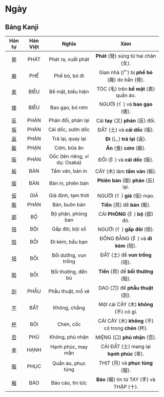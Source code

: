# Ngày

## Bảng Kanji

| Hán tự | Hán Việt | Nghĩa | Xàm |
| :---: | :---: | :---: | :---: |
| [<span class="stroke-order">発</span>](https://mazii.net/vi-VN/search/kanji/javi/%E7%99%BA) | PHÁT | Phát ra, xuất phát | **Phát** (発) súng từ hai chân (夂). |
| [<span class="stroke-order">廃</span>](https://mazii.net/vi-VN/search/kanji/javi/%E5%BB%83) | PHẾ | Phế bỏ, bỏ đi | Gian nhà (广) bị **phế bỏ** (廃) do bắn (発). |
| [<span class="stroke-order">表</span>](https://mazii.net/vi-VN/search/kanji/javi/%E8%A1%A8) | BIỂU | Bề mặt, biểu hiện | TÓC (毛) trên **bề mặt** (表) quần áo. |
| [<span class="stroke-order">俵</span>](https://mazii.net/vi-VN/search/kanji/javi/%E4%BF%B5) | BIỂU | Bao gạo, bó rơm | NGƯỜI (亻) và **bao gạo** (俵). |
| [<span class="stroke-order">反</span>](https://mazii.net/vi-VN/search/kanji/javi/%E5%8F%8D) | PHẢN | Phản đối, phản lại | Cái **tay** (又) **phản** (反) đối. |
| [<span class="stroke-order">坂</span>](https://mazii.net/vi-VN/search/kanji/javi/%E5%9D%82) | PHẢN | Cái dốc, sườn dốc | ĐẤT (土) và **cái dốc** (坂). |
| [<span class="stroke-order">返</span>](https://mazii.net/vi-VN/search/kanji/javi/%E8%BF%94) | PHẢN | Trả lại, quay lại | **Đi** (辶) **trả lại** (返). |
| [<span class="stroke-order">飯</span>](https://mazii.net/vi-VN/search/kanji/javi/%E9%A3%AF) | PHẠN | Cơm, bữa ăn | **Ăn** (食) **cơm** (飯). |
| [<span class="stroke-order">阪</span>](https://mazii.net/vi-VN/search/kanji/javi/%E9%98%AA) | PHẢN | Dốc (tên riêng, ví dụ: Osaka) | ĐỒI (阝) và **cái dốc** (阪). |
| [<span class="stroke-order">板</span>](https://mazii.net/vi-VN/search/kanji/javi/%E6%9D%BF) | BẢN | Tấm ván, bản in | CÂY (木) làm **tấm ván** (板). |
| [<span class="stroke-order">版</span>](https://mazii.net/vi-VN/search/kanji/javi/%E7%89%88) | BẢN | Bản in, phiên bản | **Phiên bản** (版) **phản** (反) lại. |
| [<span class="stroke-order">仮</span>](https://mazii.net/vi-VN/search/kanji/javi/%E4%BB%AE) | GIẢ | Giả định, tạm thời | NGƯỜI (亻) **giả** (仮) mạo. |
| [<span class="stroke-order">販</span>](https://mazii.net/vi-VN/search/kanji/javi/%E8%B2%A9) | PHÁN | Bán, buôn bán | **Tiền** (貝) để **bán** (販). |
| [<span class="stroke-order">部</span>](https://mazii.net/vi-VN/search/kanji/javi/%E9%83%A8) | BỘ | Bộ phận, phòng ban | CÁI **PHÒNG** (阝) **bộ** (部) đó. |
| [<span class="stroke-order">倍</span>](https://mazii.net/vi-VN/search/kanji/javi/%E5%80%8D) | BỘI | Gấp đôi, bội số | NGƯỜI (亻) **gấp đôi** (倍). |
| [<span class="stroke-order">陪</span>](https://mazii.net/vi-VN/search/kanji/javi/%E9%99%AA) | BỒI | Đi kèm, bầu bạn | ĐỒNG BẰNG (阝) và **đi kèm** (陪). |
| [<span class="stroke-order">培</span>](https://mazii.net/vi-VN/search/kanji/javi/%E5%9F%B9) | BỒI | Bồi dưỡng, vun trồng | ĐẤT (土) để **vun trồng** (培). |
| [<span class="stroke-order">賠</span>](https://mazii.net/vi-VN/search/kanji/javi/%E8%B3%A0) | BỒI | Bồi thường, đền bù | **Tiền** (貝) để **bồi thường** (賠). |
| [<span class="stroke-order">剖</span>](https://mazii.net/vi-VN/search/kanji/javi/%E5%89%96) | PHẪU | Phẫu thuật, mổ xẻ | DAO (刀) để **phẫu thuật** (剖). |
| [<span class="stroke-order">不</span>](https://mazii.net/vi-VN/search/kanji/javi/%E4%B8%8D) | BẤT | Không, chẳng | Một cái CÂY (木) **không** (不) có gì. |
| [<span class="stroke-order">杯</span>](https://mazii.net/vi-VN/search/kanji/javi/%E6%9D%AF) | BÔI | Chén, cốc | CÁI CÂY (木) **không** (不) có trong **chén** (杯). |
| [<span class="stroke-order">否</span>](https://mazii.net/vi-VN/search/kanji/javi/%E5%90%A6) | PHỦ | Không, phủ nhận | MIỆNG (口) **phủ nhận** (否). |
| [<span class="stroke-order">幸</span>](https://mazii.net/vi-VN/search/kanji/javi/%E5%B9%B8) | HẠNH | Hạnh phúc, may mắn | CÁI ĐẤT (土) mang lại **hạnh phúc** (幸). |
| [<span class="stroke-order">服</span>](https://mazii.net/vi-VN/search/kanji/javi/%E6%9C%8D) | PHỤC | Quần áo, phục tùng | THỊT (月) và **phục tùng** (服). |
| [<span class="stroke-order">報</span>](https://mazii.net/vi-VN/search/kanji/javi/%E5%A0%B1) | BÁO | Báo cáo, tin tức | **Báo** (報) tin từ TAY (手) và THẬP (十). |

